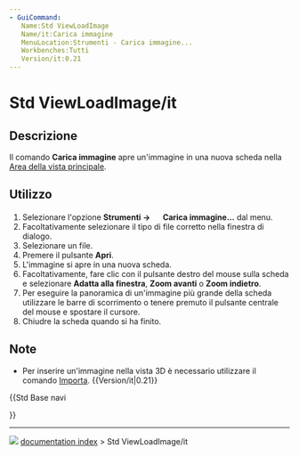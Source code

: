 ```yaml
---
- GuiCommand:
   Name:Std ViewLoadImage
   Name/it:Carica immagine
   MenuLocation:Strumenti - Carica immagine...
   Workbenches:Tutti
   Version/it:0.21
---
```


# Std ViewLoadImage/it



## Descrizione

Il comando **Carica immagine** apre un\'immagine in una nuova scheda nella [Area della vista principale](Main_view_area/it.md).



## Utilizzo

1.  Selezionare l\'opzione **Strumenti → <img src="images/Std_ViewLoadImage.svg" width=16px> Carica immagine...** dal menu.
2.  Facoltativamente selezionare il tipo di file corretto nella finestra di dialogo.
3.  Selezionare un file.
4.  Premere il pulsante **Apri**.
5.  L\'immagine si apre in una nuova scheda.
6.  Facoltativamente, fare clic con il pulsante destro del mouse sulla scheda e selezionare **Adatta alla finestra**, **Zoom avanti** o **Zoom indietro**.
7.  Per eseguire la panoramica di un\'immagine più grande della scheda utilizzare le barre di scorrimento o tenere premuto il pulsante centrale del mouse e spostare il cursore.
8.  Chiudre la scheda quando si ha finito.



## Note

-   Per inserire un\'immagine nella vista 3D è necessario utilizzare il comando [Importa](Std_Import/it.md). {{Version/it|0.21}}





{{Std Base navi

}}



---
![](images/Button_right.svg) [documentation index](../README.md) > Std ViewLoadImage/it
